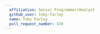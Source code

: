 ```yaml
---
  affiliation: Senior Programmer/Analyst
  github_user: toby-farley
  name: Toby Farley
  pull_request_number: 530
---
```

